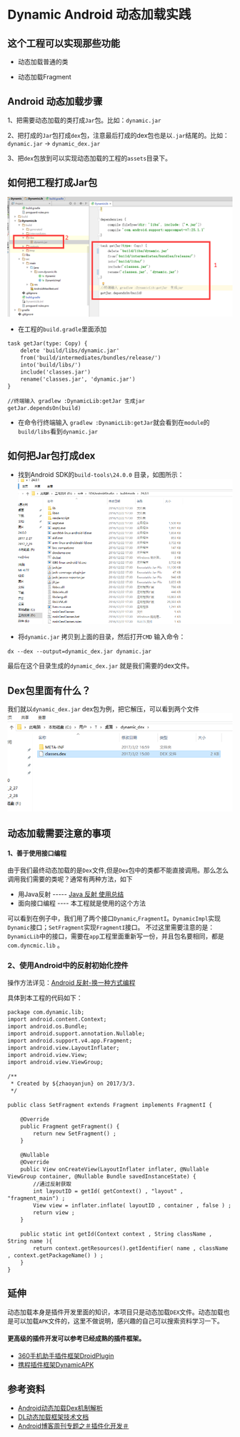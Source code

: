 # Dynamic Android 动态加载实践

## 这个工程可以实现那些功能

- 动态加载普通的类

- 动态加载Fragment

## Android 动态加载步骤

1、把需要动态加载的类打成`Jar`包。比如：`dynamic.jar`

2、把打成的`Jar`包打成`dex`包，注意最后打成的dex包也是以`.jar`结尾的。比如：`dynamic.jar` -> `dynamic_dex.jar`

3、把`dex`包放到可以实现动态加载的工程的`assets`目录下。

## 如何把工程打成Jar包

![](/png/pic.png)

- 在工程的`build.gradle`里面添加

```
task getJar(type: Copy) {
    delete 'build/libs/dynamic.jar'
    from('build/intermediates/bundles/release/')
    into('build/libs/')
    include('classes.jar')
    rename('classes.jar', 'dynamic.jar')
}

//终端输入 gradlew :DynamicLib:getJar 生成jar
getJar.dependsOn(build)
```

- 在命令行终端输入 `gradlew :DynamicLib:getJar`就会看到在`module`的`build/libs`看到`dynamic.jar`

## 如何把Jar包打成dex

- 找到Android SDK的`build-tools\24.0.0` 目录，如图所示：
![](/png/pic_dex.png)


- 将`dynamic.jar` 拷贝到上面的目录，然后打开`CMD` 输入命令：

 `dx --dex --output=dynamic_dex.jar dynamic.jar`

  最后在这个目录生成的`dynamic_dex.jar`  就是我们需要的dex文件。

## Dex包里面有什么？

我们就以`dynamic_dex.jar` dex包为例，把它解压，可以看到两个文件
![](/png/dex_unzip.png)


## 动态加载需要注意的事项

#### 1、善于使用接口编程
由于我们最终动态加载的是`Dex`文件,但是`Dex`包中的类都不能直接调用。那么怎么调用我们需要的类呢？通常有两种方法，如下
- 用Java反射 ----- [Java 反射 使用总结](http://www.cnblogs.com/zhaoyanjun/p/6074887.html)
- 面向接口编程 ---- 本工程就是使用的这个方法

可以看到在例子中，我们用了两个接口`Dynamic`,`FragmentI`。`DynamicImpl`实现`Dynamic`接口；`SetFragment`实现`FragmentI`接口。
不过这里需要注意的是：`DynamicLib`中的接口，需要在`app`工程里面重新写一份，并且包名要相同，都是`com.dyncmic.lib` 。


### 2、使用Android中的反射初始化控件
操作方法详见：[Android 反射-换一种方式编程](http://www.cnblogs.com/zhaoyanjun/p/6484767.html)

具体到本工程的代码如下：
```
package com.dynamic.lib;
import android.content.Context;
import android.os.Bundle;
import android.support.annotation.Nullable;
import android.support.v4.app.Fragment;
import android.view.LayoutInflater;
import android.view.View;
import android.view.ViewGroup;

/**
 * Created by ${zhaoyanjun} on 2017/3/3.
 */

public class SetFragment extends Fragment implements FragmentI {

    @Override
    public Fragment getFragment() {
        return new SetFragment() ;
    }

    @Nullable
    @Override
    public View onCreateView(LayoutInflater inflater, @Nullable ViewGroup container, @Nullable Bundle savedInstanceState) {
        //通过反射获取
        int layoutID = getId( getContext() , "layout" , "fragment_main") ;
        View view = inflater.inflate( layoutID , container , false ) ;
        return view ;
    }

    public static int getId(Context context , String className , String name ){
        return context.getResources().getIdentifier( name , className , context.getPackageName() ) ;
    }
}

```

## 延伸
动态加载本身是插件开发里面的知识，本项目只是动态加载`DEX`文件。动态加载也是可以加载`APK`文件的，这里不做说明，感兴趣的自己可以搜索资料学习一下。

#### 更高级的插件开发可以参考已经成熟的插件框架。
 - [360手机助手插件框架DroidPlugin](https://github.com/DroidPluginTeam/DroidPlugin)
 - [携程插件框架DynamicAPK](https://github.com/CtripMobile/DynamicAPK)


## 参考资料

- [Android动态加载Dex机制解析](http://blog.csdn.net/wy353208214/article/details/50859422)
- [DL动态加载框架技术文档](http://blog.csdn.net/singwhatiwanna/article/details/40283117)
- [Android博客周刊专题之＃插件化开发＃](http://www.androidblog.cn/index.php/Index/detail/id/16#)